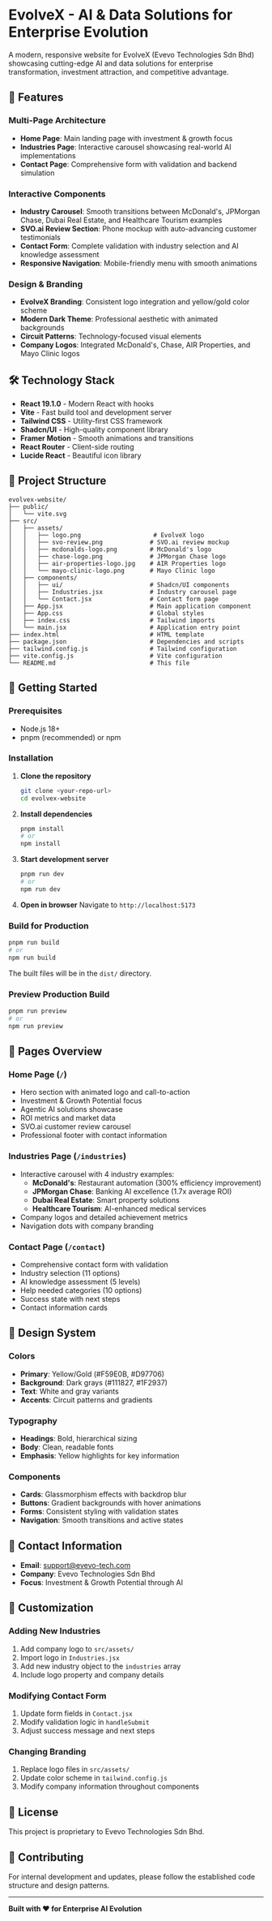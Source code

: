 # EvolveX - AI & Data Solutions for Enterprise Evolution

A modern, responsive website for EvolveX (Evevo Technologies Sdn Bhd) showcasing cutting-edge AI and data solutions for enterprise transformation, investment attraction, and competitive advantage.

## 🚀 Features

### Multi-Page Architecture
- **Home Page**: Main landing page with investment & growth focus
- **Industries Page**: Interactive carousel showcasing real-world AI implementations
- **Contact Page**: Comprehensive form with validation and backend simulation

### Interactive Components
- **Industry Carousel**: Smooth transitions between McDonald's, JPMorgan Chase, Dubai Real Estate, and Healthcare Tourism examples
- **SVO.ai Review Section**: Phone mockup with auto-advancing customer testimonials
- **Contact Form**: Complete validation with industry selection and AI knowledge assessment
- **Responsive Navigation**: Mobile-friendly menu with smooth animations

### Design & Branding
- **EvolveX Branding**: Consistent logo integration and yellow/gold color scheme
- **Modern Dark Theme**: Professional aesthetic with animated backgrounds
- **Circuit Patterns**: Technology-focused visual elements
- **Company Logos**: Integrated McDonald's, Chase, AIR Properties, and Mayo Clinic logos

## 🛠 Technology Stack

- **React 19.1.0** - Modern React with hooks
- **Vite** - Fast build tool and development server
- **Tailwind CSS** - Utility-first CSS framework
- **Shadcn/UI** - High-quality component library
- **Framer Motion** - Smooth animations and transitions
- **React Router** - Client-side routing
- **Lucide React** - Beautiful icon library

## 📁 Project Structure

```
evolvex-website/
├── public/
│   └── vite.svg
├── src/
│   ├── assets/
│   │   ├── logo.png                    # EvolveX logo
│   │   ├── svo-review.png             # SVO.ai review mockup
│   │   ├── mcdonalds-logo.png         # McDonald's logo
│   │   ├── chase-logo.png             # JPMorgan Chase logo
│   │   ├── air-properties-logo.jpg    # AIR Properties logo
│   │   └── mayo-clinic-logo.png       # Mayo Clinic logo
│   ├── components/
│   │   ├── ui/                        # Shadcn/UI components
│   │   ├── Industries.jsx             # Industry carousel page
│   │   └── Contact.jsx                # Contact form page
│   ├── App.jsx                        # Main application component
│   ├── App.css                        # Global styles
│   ├── index.css                      # Tailwind imports
│   └── main.jsx                       # Application entry point
├── index.html                         # HTML template
├── package.json                       # Dependencies and scripts
├── tailwind.config.js                 # Tailwind configuration
├── vite.config.js                     # Vite configuration
└── README.md                          # This file
```

## 🚀 Getting Started

### Prerequisites
- Node.js 18+ 
- pnpm (recommended) or npm

### Installation

1. **Clone the repository**
   ```bash
   git clone <your-repo-url>
   cd evolvex-website
   ```

2. **Install dependencies**
   ```bash
   pnpm install
   # or
   npm install
   ```

3. **Start development server**
   ```bash
   pnpm run dev
   # or
   npm run dev
   ```

4. **Open in browser**
   Navigate to `http://localhost:5173`

### Build for Production

```bash
pnpm run build
# or
npm run build
```

The built files will be in the `dist/` directory.

### Preview Production Build

```bash
pnpm run preview
# or
npm run preview
```

## 📱 Pages Overview

### Home Page (`/`)
- Hero section with animated logo and call-to-action
- Investment & Growth Potential focus
- Agentic AI solutions showcase
- ROI metrics and market data
- SVO.ai customer review carousel
- Professional footer with contact information

### Industries Page (`/industries`)
- Interactive carousel with 4 industry examples:
  - **McDonald's**: Restaurant automation (300% efficiency improvement)
  - **JPMorgan Chase**: Banking AI excellence (1.7x average ROI)
  - **Dubai Real Estate**: Smart property solutions
  - **Healthcare Tourism**: AI-enhanced medical services
- Company logos and detailed achievement metrics
- Navigation dots with company branding

### Contact Page (`/contact`)
- Comprehensive contact form with validation
- Industry selection (11 options)
- AI knowledge assessment (5 levels)
- Help needed categories (10 options)
- Success state with next steps
- Contact information cards

## 🎨 Design System

### Colors
- **Primary**: Yellow/Gold (#F59E0B, #D97706)
- **Background**: Dark grays (#111827, #1F2937)
- **Text**: White and gray variants
- **Accents**: Circuit patterns and gradients

### Typography
- **Headings**: Bold, hierarchical sizing
- **Body**: Clean, readable fonts
- **Emphasis**: Yellow highlights for key information

### Components
- **Cards**: Glassmorphism effects with backdrop blur
- **Buttons**: Gradient backgrounds with hover animations
- **Forms**: Consistent styling with validation states
- **Navigation**: Smooth transitions and active states

## 📧 Contact Information

- **Email**: support@evevo-tech.com
- **Company**: Evevo Technologies Sdn Bhd
- **Focus**: Investment & Growth Potential through AI

## 🔧 Customization

### Adding New Industries
1. Add company logo to `src/assets/`
2. Import logo in `Industries.jsx`
3. Add new industry object to the `industries` array
4. Include logo property and company details

### Modifying Contact Form
1. Update form fields in `Contact.jsx`
2. Modify validation logic in `handleSubmit`
3. Adjust success message and next steps

### Changing Branding
1. Replace logo files in `src/assets/`
2. Update color scheme in `tailwind.config.js`
3. Modify company information throughout components

## 📄 License

This project is proprietary to Evevo Technologies Sdn Bhd.

## 🤝 Contributing

For internal development and updates, please follow the established code structure and design patterns.

---

**Built with ❤️ for Enterprise AI Evolution**
